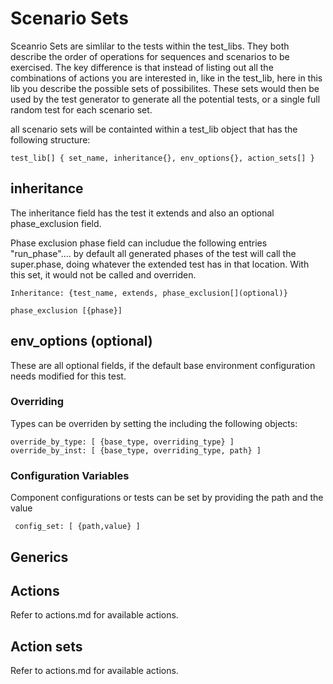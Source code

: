# Scenario Sets #

Sceanrio Sets are simlilar to the tests within the test_libs. They both describe the order of operations for sequences and scenarios to be exercised. The key difference is that instead of listing out all the combinations of actions you are interested in, like in the test_lib, here in this lib you describe the possible sets of possibilites. These sets would then be used by the test generator to generate all the potential tests, or a single full random test for each scenario set.


all scenario sets will be containted within a test_lib object that has the following structure:

    test_lib[] { set_name, inheritance{}, env_options{}, action_sets[] }
    

## inheritance ##

The inheritance field has the test it extends and also an optional phase_exclusion field. 

Phase exclusion phase field can includue the following entries "run_phase".... by default all generated phases of the test will call the super.phase, doing whatever the extended test has in that location. With this set, it would not be called and overriden.

    Inheritance: {test_name, extends, phase_exclusion[](optional)}

    phase_exclusion [{phase}]

## env_options (optional)

These are all optional fields, if the default base environment configuration needs modified for this test.

### Overriding
Types can be overriden by setting the including the
following objects:

    override_by_type: [ {base_type, overriding_type} ]
    override_by_inst: [ {base_type, overriding_type, path} ]

### Configuration Variables
Component configurations or tests can be set by providing the path and the value

     config_set: [ {path,value} ]

## Generics ##

## Actions ##
Refer to actions.md for available actions.

## Action sets ##
Refer to actions.md for available actions.